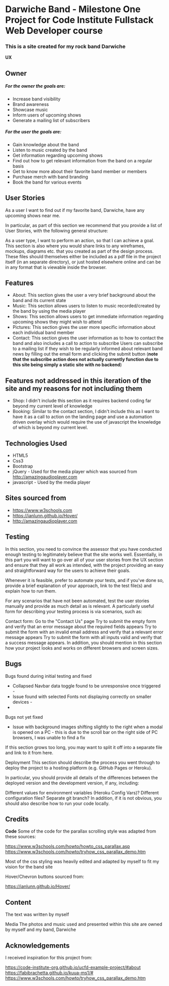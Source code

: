 # Darwiche Band - Milestone One Project for Code Institute Fullstack Web Developer course


### This is a site created for my rock band Darwiche

**UX**

## Owner
##### For the owner the goals are:

* Increase band visibility
* Brand awareness
* Showcase music
* Inform users of upcoming shows 
* Generate a mailing list of subscribers 

##### For the user the goals are:

* Gain knowledge about the band
* Listen to music created by the band
* Get information regarding upcoming shows
* Find out how to get relevant information from the band on a regular basis
* Get to know more about their favorite band member or members
* Purchase merch with band branding
* Book the band for various events

## User Stories

As a user I want to find out if my favorite band, Darwiche, have any upcoming shows near me. 

In particular, as part of this section we recommend that you provide a list of User Stories, with the following general structure:

As a user type, I want to perform an action, so that I can achieve a goal.
This section is also where you would share links to any wireframes, mockups, 
diagrams etc. that you created as part of the design process. 
These files should themselves either be included as a pdf file in the project itself (in an separate directory), 
or just hosted elsewhere online and can be in any format that is viewable inside the browser.

## Features

* About:    This section gives the user a very brief background about the band and its current state
* Music:    This section allows users to listen to music recorded/created by the band by using the media player
* Shows:    This section allows users to get immediate information regarding upcoming shows they might wish to attend
* Pictures: This section gives the user more specific information about each individual band member
* Contact:  This section gives the user information as to how to contact the band and also includes a call to action to subscribe
Users can subscribe to a mailing list if they wish to be regularly informed about relevant band news by filling out the email form and clicking the submit button 
(**note that the subscribe action does not actually currently function due to this site being simply a static site with no backend**)

## Features not addressed in this iteration of the site and my reasons for not including them

* Shop:     I didn't include this section as it requires backend coding far beyond my current level of knowledge
* Booking:  Similar to the contact section, I didn't include this as I want to have it as a call to action on the 
landing page and use a automation driven overlay which would require the use of javascript the knowledge of which is beyond my current level.

## Technologies Used

* HTML5
* Css3
* Bootstrap
* jQuery - Used for the media player which was sourced from http://amazingaudioplayer.com
* javascript - Used by the media player 

## Sites sourced from

* https://www.w3schools.com
* https://ianlunn.github.io/Hover/
* http://amazingaudioplayer.com


## Testing

In this section, you need to convince the assessor that you have conducted enough testing to 
legitimately believe that the site works well. Essentially, in this part you will want to go 
over all of your user stories from the UX section and ensure that they all work as intended, 
with the project providing an easy and straightforward way for the users to achieve their goals.

Whenever it is feasible, prefer to automate your tests, and if you've done so, 
provide a brief explanation of your approach, link to the test file(s) and explain how to run them.

For any scenarios that have not been automated, test the user stories manually and provide as much 
detail as is relevant. A particularly useful form for describing your testing process is via scenarios, such as:

Contact form:
Go to the "Contact Us" page
Try to submit the empty form and verify that an error message about the required fields appears
Try to submit the form with an invalid email address and verify that a relevant error message appears
Try to submit the form with all inputs valid and verify that a success message appears.
In addition, you should mention in this section how your project looks and works on different browsers and screen sizes.

## Bugs

Bugs found during initial testing and fixed 

* Collapsed Navbar data toggle found to be unresponsive once triggered - 
* Issue found with selected Fonts not displaying correctly on smaller devices -
* 

Bugs not yet fixed

* Issue with background images shifting slightly to the right when a modal is opened on a PC - this is due to the scroll bar on the right side of PC browsers, I was unable to find a fix 



If this section grows too long, you may want to split it off into a separate file and link to it from here.

Deployment
This section should describe the process you went through to deploy the project to a hosting platform (e.g. GitHub Pages or Heroku).

In particular, you should provide all details of the differences between the deployed version and the development version, if any, including:

Different values for environment variables (Heroku Config Vars)?
Different configuration files?
Separate git branch?
In addition, if it is not obvious, you should also describe how to run your code locally.

## Credits

**Code**
Some of the code for the parallax scrolling style was adapted from these sources:

https://www.w3schools.com/howto/howto_css_parallax.asp
https://www.w3schools.com/howto/tryhow_css_parallax_demo.htm

Most of the css styling was heavily edited and adapted by myself to fit my vision for the band site

Hover/Chevron buttons sourced from:

https://ianlunn.github.io/Hover/

## Content

The text was written by myself

Media
The photos and music used and presented within this site are owned by myself and my band, Darwiche

## Acknowledgements

I received inspiration for this project from:

https://code-institute-org.github.io/ucfd-example-project/#about
https://fabibrachetta.github.io/kuua-ms1/#
https://www.w3schools.com/howto/tryhow_css_parallax_demo.htm